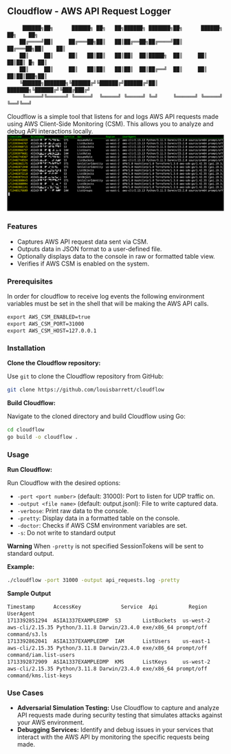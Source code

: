 ## Cloudflow - AWS API Request Logger

```
	 ██████╗██╗      ██████╗ ██╗   ██╗██████╗ ███████╗██╗      ██████╗ ██╗    ██╗
	██╔════╝██║     ██╔═══██╗██║   ██║██╔══██╗██╔════╝██║     ██╔═══██╗██║    ██║
	██║     ██║     ██║   ██║██║   ██║██║  ██║█████╗  ██║     ██║   ██║██║ █╗ ██║
	██║     ██║     ██║   ██║██║   ██║██║  ██║██╔══╝  ██║     ██║   ██║██║███╗██║
	╚██████╗███████╗╚██████╔╝╚██████╔╝██████╔╝██║     ███████╗╚██████╔╝╚███╔███╔╝
	 ╚═════╝╚══════╝ ╚═════╝  ╚═════╝ ╚═════╝ ╚═╝     ╚══════╝ ╚═════╝  ╚══╝╚══╝ 
```																			 		
Cloudflow is a simple tool that listens for and logs AWS API requests made using AWS Client-Side Monitoring (CSM). This allows you to analyze and debug API interactions locally.
<img src=cloudflow.png>
### Features

* Captures AWS API request data sent via CSM.
* Outputs data in JSON format to a user-defined file.
* Optionally displays data to the console in raw or formatted table view.
* Verifies if AWS CSM is enabled on the system.

### Prerequisites

In order for cloudflow to receive log events the following environment variables must be set in the shell that will be making the AWS API calls.
```
export AWS_CSM_ENABLED=true
export AWS_CSM_PORT=31000
export AWS_CSM_HOST=127.0.0.1
```

### Installation

**Clone the Cloudflow repository:**

   Use `git` to clone the Cloudflow repository from GitHub:

   ```bash
   git clone https://github.com/louisbarrett/cloudflow
   ```

 **Build Cloudflow:**

   Navigate to the cloned directory and build Cloudflow using Go:

   ```bash
   cd cloudflow
   go build -o cloudflow .
   ```

### Usage

**Run Cloudflow:**

   Run Cloudflow with the desired options:

   - `-port <port number>` (default: 31000): Port to listen for UDP traffic on.
   - `-output <file name>` (default: output.jsonl): File to write captured data.
   - `-verbose`: Print raw data to the console.
   - `-pretty`: Display data in a formatted table on the console.
   - `-doctor`: Checks if AWS CSM environment variables are set.
   - `-s`: Do not write to standard output

   **Warning** 
   When `-pretty` is not specified SessionTokens will be sent to standard output.


   **Example:**

   ```bash
   ./cloudflow -port 31000 -output api_requests.log -pretty
   ```

   **Sample Output**
   ```
   Timestamp      AccessKey             Service  Api          Region     UserAgent
1713392851294  ASIA1337EXAMPLEDMP  S3       ListBuckets  us-west-2  aws-cli/2.15.35 Python/3.11.8 Darwin/23.4.0 exe/x86_64 prompt/off command/s3.ls
1713392862041  ASIA1337EXAMPLEDMP  IAM      ListUsers    us-east-1  aws-cli/2.15.35 Python/3.11.8 Darwin/23.4.0 exe/x86_64 prompt/off command/iam.list-users
1713392872909  ASIA1337EXAMPLEDMP  KMS      ListKeys     us-west-2  aws-cli/2.15.35 Python/3.11.8 Darwin/23.4.0 exe/x86_64 prompt/off command/kms.list-keys

   ```

### Use Cases

* **Adversarial Simulation Testing:** Use Cloudflow to capture and analyze API requests made during security testing that simulates attacks against your AWS environment.
* **Debugging Services:** Identify and debug issues in your services that interact with the AWS API by monitoring the specific requests being made.
